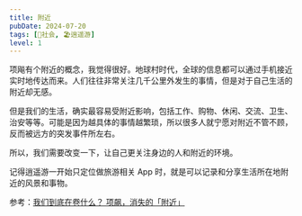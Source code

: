 ```yaml
---
title: 附近
pubDate: 2024-07-20
tags: [👫社会, 🏖逍遥游]
level: 1
---
```


项飚有个附近的概念，我觉得很好。地球村时代，全球的信息都可以通过手机接近实时地传达而来。人们往往非常关注几千公里外发生的事情，但是对于自己生活的附近却无感。

但是我们的生活，确实最容易受附近影响，包括工作、购物、休闲、交流、卫生、治安等等。可能是因为越具体的事情越繁琐，所以很多人就宁愿对附近不管不顾，反而被远方的突发事件所左右。

所以，我们需要改变一下，让自己更关注身边的人和附近的环境。

记得逍遥游一开始只定位做旅游相关 App 时，就是可以记录和分享生活所在地附近的风景和事物。

参考：[我们到底在卷什么？ 项飙，消失的「附近」](https://www.bilibili.com/video/BV1BD421j7pL/)
